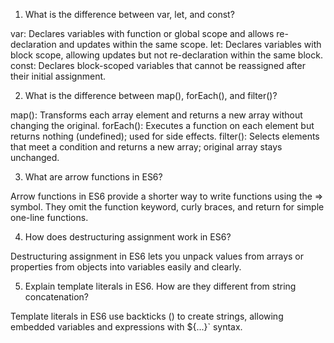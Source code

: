 1) What is the difference between var, let, and const?

var: Declares variables with function or global scope and allows re-declaration and updates within the same scope.
let: Declares variables with block scope, allowing updates but not re-declaration within the same block.
const: Declares block-scoped variables that cannot be reassigned after their initial assignment.

2) What is the difference between map(), forEach(), and filter()?

map(): Transforms each array element and returns a new array without changing the original.
forEach(): Executes a function on each element but returns nothing (undefined); used for side effects.
filter(): Selects elements that meet a condition and returns a new array; original array stays unchanged.

3) What are arrow functions in ES6?

Arrow functions in ES6 provide a shorter way to write functions using the => symbol. They omit the function keyword, curly braces, and return for simple one-line functions.

4) How does destructuring assignment work in ES6?

Destructuring assignment in ES6 lets you unpack values from arrays or properties from objects into variables easily and clearly.

5) Explain template literals in ES6. How are they different from string concatenation?

Template literals in ES6 use backticks () to create strings, allowing embedded variables and expressions with ${...}` syntax. 